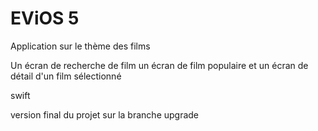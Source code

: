 # EViOS 5 
Application sur le thème des films

Un écran de recherche de film 
un écran de film populaire 
et un écran de détail d'un film sélectionné 

swift 

version final du projet sur la branche upgrade 
